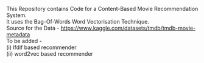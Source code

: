 This Repository contains Code for a Content-Based Movie Recommendation System.\
It uses the Bag-Of-Words Word Vectorisation Technique.\
Source for the Data - https://www.kaggle.com/datasets/tmdb/tmdb-movie-metadata \
To be added - \
(i) lfdif based recommender \
(ii) word2vec based recommender
